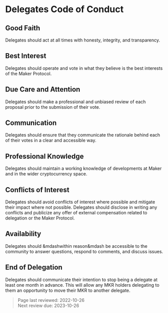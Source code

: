 # Delegates Code of Conduct

## Good Faith

Delegates should act at all times with honesty, integrity, and transparency.

## Best Interest

Delegates should operate and vote in what they believe is the best interests of the Maker Protocol.

## Due Care and Attention

Delegates should make a professional and unbiased review of each proposal prior to the submission of their vote.

## Communication

Delegates should ensure that they communicate the rationale behind each of their votes in a clear and accessible way.

## Professional Knowledge

Delegates should maintain a working knowledge of developments at Maker and in the wider cryptocurrency space.

## Conflicts of Interest

Delegates should avoid conflicts of interest where possible and mitigate their impact where not possible. Delegates should disclose in writing any conflicts and publicize any offer of external compensation related to delegation or the Maker Protocol.

## Availability

Delegates should &mdashwithin reason&mdash be accessible to the community to answer questions, respond to comments, and discuss issues.

## End of Delegation

Delegates should communicate their intention to stop being a delegate at least one month in advance. This will allow any MKR holders delegating to them an opportunity to move their MKR to another delegate.

>Page last reviewed: 2022-10-26  
>Next review due: 2023-10-26  